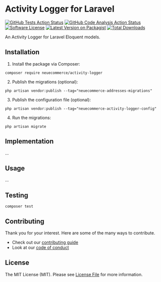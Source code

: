 # Activity Logger for Laravel

[![GitHub Tests Action Status][icon-action-tests]][url-action-tests]
[![GitHub Code Analysis Action Status][icon-action-analysis]][url-action-analysis]
[![Software License][icon-license]][url-license]
[![Latest Version on Packagist][icon-packagist-version]][url-packagist]
[![Total Downloads][icon-packagist-downloads]][url-packagist]

An Activity Logger for Laravel Eloquent models.

## Installation

1. Install the package via Composer:

```shell
composer require neuecommerce/activity-logger
```

2. Publish the migrations (optional):

```shell
php artisan vendor:publish --tag="neuecommerce-addresses-migrations"
```

3. Publish the configuration file (optional):

```shell
php artisan vendor:publish --tag="neuecommerce-activity-logger-config"
```

4. Run the migrations:

```shell
php artisan migrate
```

## Implementation

...

## Usage

...

## Testing

```shell
composer test
```

## Contributing

Thank you for your interest. Here are some of the many ways to contribute.

- Check out our [contributing guide](/.github/CONTRIBUTING.md)
- Look at our [code of conduct](/.github/CODE_OF_CONDUCT.md)

## License

The MIT License (MIT). Please see [License File](LICENSE) for more information.

[url-action-tests]: https://github.com/neuecommerce/activity-logger/actions?query=workflow%3Atests
[url-action-analysis]: https://github.com/neuecommerce/activity-logger/actions?query=workflow%3Acode-analysis
[url-packagist]: https://github.com/neuecommerce/neuecommerce
[url-license]: https://opensource.org/licenses/MIT

[icon-action-tests]: https://github.com/neuecommerce/activity-logger/actions/workflows/tests.yml/badge.svg?branch=main
[icon-action-analysis]: https://github.com/neuecommerce/activity-logger/actions/workflows/code-analysis.yml/badge.svg?branch=main
[icon-license]: https://img.shields.io/github/license/neuecommerce/activity-logger?label=License
[icon-packagist-version]: https://img.shields.io/packagist/v/neuecommerce/activity-logger.svg?label=Packagist
[icon-packagist-downloads]: https://img.shields.io/packagist/dt/neuecommerce/activity-logger.svg?label=Downloads
